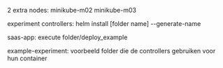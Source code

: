 2 extra nodes:
    minikube-m02
    minikube-m03

experiment controllers:
    helm install [folder name] --generate-name

saas-app:
    execute folder/deploy_example

example-experiment: voorbeeld folder die de controllers gebruiken voor hun container
